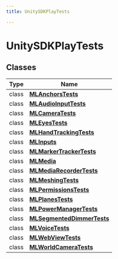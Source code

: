 ```yaml
---
title: UnitySDKPlayTests

---
```


# UnitySDKPlayTests





## Classes

| Type               | Name           |
| -------------- | -------------- |
| class | **[MLAnchorsTests](/versioned_docs/version-02-Aug-2023/unity-api/api/UnitySDKPlayTests/UnitySDKPlayTests.MLAnchorsTests.md)**  |
| class | **[MLAudioInputTests](/versioned_docs/version-02-Aug-2023/unity-api/api/UnitySDKPlayTests/UnitySDKPlayTests.MLAudioInputTests.md)**  |
| class | **[MLCameraTests](/versioned_docs/version-02-Aug-2023/unity-api/api/UnitySDKPlayTests/UnitySDKPlayTests.MLCameraTests.md)**  |
| class | **[MLEyesTests](/versioned_docs/version-02-Aug-2023/unity-api/api/UnitySDKPlayTests/UnitySDKPlayTests.MLEyesTests.md)**  |
| class | **[MLHandTrackingTests](/versioned_docs/version-02-Aug-2023/unity-api/api/UnitySDKPlayTests/UnitySDKPlayTests.MLHandTrackingTests.md)**  |
| class | **[MLInputs](/versioned_docs/version-02-Aug-2023/unity-api/api/UnitySDKPlayTests/MLInputs/UnitySDKPlayTests.MLInputs.md)**  |
| class | **[MLMarkerTrackerTests](/versioned_docs/version-02-Aug-2023/unity-api/api/UnitySDKPlayTests/UnitySDKPlayTests.MLMarkerTrackerTests.md)**  |
| class | **[MLMedia](/versioned_docs/version-02-Aug-2023/unity-api/api/UnitySDKPlayTests/MLMedia/UnitySDKPlayTests.MLMedia.md)**  |
| class | **[MLMediaRecorderTests](/versioned_docs/version-02-Aug-2023/unity-api/api/UnitySDKPlayTests/UnitySDKPlayTests.MLMediaRecorderTests.md)**  |
| class | **[MLMeshingTests](/versioned_docs/version-02-Aug-2023/unity-api/api/UnitySDKPlayTests/UnitySDKPlayTests.MLMeshingTests.md)**  |
| class | **[MLPermissionsTests](/versioned_docs/version-02-Aug-2023/unity-api/api/UnitySDKPlayTests/UnitySDKPlayTests.MLPermissionsTests.md)**  |
| class | **[MLPlanesTests](/versioned_docs/version-02-Aug-2023/unity-api/api/UnitySDKPlayTests/UnitySDKPlayTests.MLPlanesTests.md)**  |
| class | **[MLPowerManagerTests](/versioned_docs/version-02-Aug-2023/unity-api/api/UnitySDKPlayTests/UnitySDKPlayTests.MLPowerManagerTests.md)**  |
| class | **[MLSegmentedDimmerTests](/versioned_docs/version-02-Aug-2023/unity-api/api/UnitySDKPlayTests/UnitySDKPlayTests.MLSegmentedDimmerTests.md)**  |
| class | **[MLVoiceTests](/versioned_docs/version-02-Aug-2023/unity-api/api/UnitySDKPlayTests/UnitySDKPlayTests.MLVoiceTests.md)**  |
| class | **[MLWebViewTests](/versioned_docs/version-02-Aug-2023/unity-api/api/UnitySDKPlayTests/UnitySDKPlayTests.MLWebViewTests.md)**  |
| class | **[MLWorldCameraTests](/versioned_docs/version-02-Aug-2023/unity-api/api/UnitySDKPlayTests/UnitySDKPlayTests.MLWorldCameraTests.md)**  |








